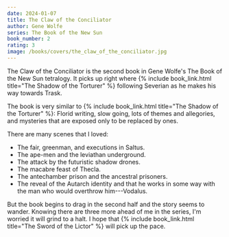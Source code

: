 ```yaml
---
date: 2024-01-07
title: The Claw of the Conciliator
author: Gene Wolfe
series: The Book of the New Sun
book_number: 2
rating: 3
image: /books/covers/the_claw_of_the_conciliator.jpg
---
```


<span class="book-title">The Claw of the Conciliator</span> is the second book
in Gene Wolfe's The Book of the New Sun tetralogy. It picks up right where {%
include book_link.html title="The Shadow of the Torturer" %} following
Severian as he makes his way towards Trask.

The book is very similar to {% include book_link.html title="The Shadow of the
Torturer" %}: Florid writing, slow going, lots of themes and allegories,
and mysteries that are exposed only to be replaced by ones.

There are many scenes that I loved:

- The fair, greenman, and executions in Saltus.
- The ape-men and the leviathan underground.
- The attack by the futuristic shadow drones.
- The macabre feast of Thecla.
- The antechamber prison and the ancestral prisoners.
- The reveal of the Autarch identity and that he works in some way with the
  man who would overthrow him---Vodalus.

But the book begins to drag in the second half and the story seems to wander.
Knowing there are three more ahead of me in the series, I'm worried it will
grind to a halt. I hope that {% include book_link.html title="The Sword of the
Lictor" %} will pick up the pace.
